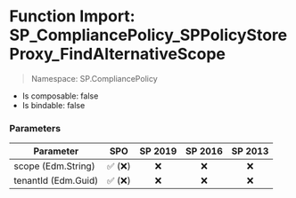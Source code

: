 # Function Import: SP_CompliancePolicy_SPPolicyStoreProxy_FindAlternativeScope

> Namespace: SP.CompliancePolicy

- Is composable: false
- Is bindable: false

### Parameters

Parameter | SPO | SP 2019 | SP 2016 | SP 2013
----------|:---:|:-------:|:-------:|:-------:
scope (Edm.String) | ✅ (❌) | ❌ | ❌ | ❌
tenantId (Edm.Guid) | ✅ (❌) | ❌ | ❌ | ❌